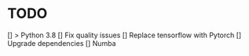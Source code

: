 # TODO

[] > Python 3.8
[] Fix quality issues
[] Replace tensorflow with Pytorch
[] Upgrade dependencies
    [] Numba